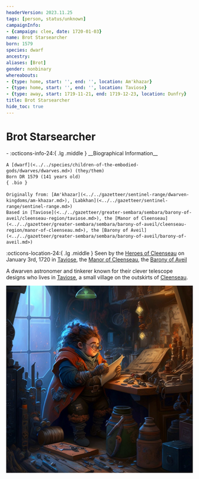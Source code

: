 ```yaml
---
headerVersion: 2023.11.25
tags: [person, status/unknown]
campaignInfo:
- {campaign: clee, date: 1720-01-03}
name: Brot Starsearcher
born: 1579
species: dwarf
ancestry:
aliases: [Brot]
gender: nonbinary
whereabouts:
- {type: home, start: '', end: '', location: Am'khazar}
- {type: home, start: '', end: '', location: Taviose}
- {type: away, start: 1719-11-21, end: 1719-12-23, location: Dunfry}
title: Brot Starsearcher
hide_toc: true
---
```

# Brot Starsearcher
<div class="grid cards ext-narrow-margin ext-one-column" markdown>
- :octicons-info-24:{ .lg .middle } __Biographical Information__

    A [dwarf](<../../species/children-of-the-embodied-gods/dwarves/dwarves.md>) (they/them)  
    Born DR 1579 (141 years old)  
    { .bio }

    Originally from: [Am'khazar](<../../gazetteer/sentinel-range/dwarven-kingdoms/am-khazar.md>), [Labkhan](<../../gazetteer/sentinel-range/sentinel-range.md>)
    Based in [Taviose](<../../gazetteer/greater-sembara/sembara/barony-of-aveil/cleenseau-region/taviose.md>), the [Manor of Cleenseau](<../../gazetteer/greater-sembara/sembara/barony-of-aveil/cleenseau-region/manor-of-cleenseau.md>), the [Barony of Aveil](<../../gazetteer/greater-sembara/sembara/barony-of-aveil/barony-of-aveil.md>)
</div>



:octicons-location-24:{ .lg .middle } Seen by the [Heroes of Cleenseau](<../pcs/cleenseau/heroes-of-cleenseau.md>) on January 3rd, 1720 in [Taviose](<../../gazetteer/greater-sembara/sembara/barony-of-aveil/cleenseau-region/taviose.md>), the [Manor of Cleenseau](<../../gazetteer/greater-sembara/sembara/barony-of-aveil/cleenseau-region/manor-of-cleenseau.md>), the [Barony of Aveil](<../../gazetteer/greater-sembara/sembara/barony-of-aveil/barony-of-aveil.md>)  


A dwarven astronomer and tinkerer known for their clever telescope designs who lives in [Taviose](<../../gazetteer/greater-sembara/sembara/barony-of-aveil/cleenseau-region/taviose.md>), a small village on the outskirts of [Cleenseau](<../../gazetteer/greater-sembara/sembara/barony-of-aveil/cleenseau-region/cleenseau/cleenseau.md>). 

![Brot Portrait](../../assets/brot-portrait.png)  